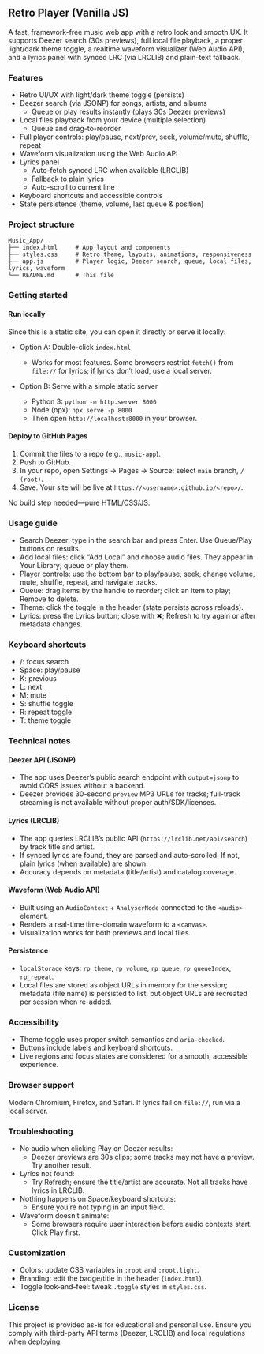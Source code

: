 ## Retro Player (Vanilla JS)

A fast, framework-free music web app with a retro look and smooth UX. It supports Deezer search (30s previews), full local file playback, a proper light/dark theme toggle, a realtime waveform visualizer (Web Audio API), and a lyrics panel with synced LRC (via LRCLIB) and plain-text fallback.

### Features
- Retro UI/UX with light/dark theme toggle (persists)
- Deezer search (via JSONP) for songs, artists, and albums
  - Queue or play results instantly (plays 30s Deezer previews)
- Local files playback from your device (multiple selection)
  - Queue and drag-to-reorder
- Full player controls: play/pause, next/prev, seek, volume/mute, shuffle, repeat
- Waveform visualization using the Web Audio API
- Lyrics panel
  - Auto-fetch synced LRC when available (LRCLIB)
  - Fallback to plain lyrics
  - Auto-scroll to current line
- Keyboard shortcuts and accessible controls
- State persistence (theme, volume, last queue & position)

### Project structure
```
Music_App/
├── index.html     # App layout and components
├── styles.css     # Retro theme, layouts, animations, responsiveness
├── app.js         # Player logic, Deezer search, queue, local files, lyrics, waveform
└── README.md      # This file
```

### Getting started

#### Run locally
Since this is a static site, you can open it directly or serve it locally:

- Option A: Double-click `index.html`
  - Works for most features. Some browsers restrict `fetch()` from `file://` for lyrics; if lyrics don’t load, use a local server.

- Option B: Serve with a simple static server
  - Python 3: `python -m http.server 8000`
  - Node (npx): `npx serve -p 8000`
  - Then open `http://localhost:8000` in your browser.

#### Deploy to GitHub Pages
1. Commit the files to a repo (e.g., `music-app`).
2. Push to GitHub.
3. In your repo, open Settings → Pages → Source: select `main` branch, `/ (root)`.
4. Save. Your site will be live at `https://<username>.github.io/<repo>/`.

No build step needed—pure HTML/CSS/JS.

### Usage guide
- Search Deezer: type in the search bar and press Enter. Use Queue/Play buttons on results.
- Add local files: click “Add Local” and choose audio files. They appear in Your Library; queue or play them.
- Player controls: use the bottom bar to play/pause, seek, change volume, mute, shuffle, repeat, and navigate tracks.
- Queue: drag items by the handle to reorder; click an item to play; Remove to delete.
- Theme: click the toggle in the header (state persists across reloads).
- Lyrics: press the Lyrics button; close with ✖; Refresh to try again or after metadata changes.

### Keyboard shortcuts
- /: focus search
- Space: play/pause
- K: previous
- L: next
- M: mute
- S: shuffle toggle
- R: repeat toggle
- T: theme toggle

### Technical notes

#### Deezer API (JSONP)
- The app uses Deezer’s public search endpoint with `output=jsonp` to avoid CORS issues without a backend.
- Deezer provides 30-second `preview` MP3 URLs for tracks; full-track streaming is not available without proper auth/SDK/licenses.

#### Lyrics (LRCLIB)
- The app queries LRCLIB’s public API (`https://lrclib.net/api/search`) by track title and artist.
- If synced lyrics are found, they are parsed and auto-scrolled. If not, plain lyrics (when available) are shown.
- Accuracy depends on metadata (title/artist) and catalog coverage.

#### Waveform (Web Audio API)
- Built using an `AudioContext` + `AnalyserNode` connected to the `<audio>` element.
- Renders a real-time time-domain waveform to a `<canvas>`.
- Visualization works for both previews and local files.

#### Persistence
- `localStorage` keys: `rp_theme`, `rp_volume`, `rp_queue`, `rp_queueIndex`, `rp_repeat`.
- Local files are stored as object URLs in memory for the session; metadata (file name) is persisted to list, but object URLs are recreated per session when re-added.

### Accessibility
- Theme toggle uses proper switch semantics and `aria-checked`.
- Buttons include labels and keyboard shortcuts.
- Live regions and focus states are considered for a smooth, accessible experience.

### Browser support
Modern Chromium, Firefox, and Safari. If lyrics fail on `file://`, run via a local server.

### Troubleshooting
- No audio when clicking Play on Deezer results:
  - Deezer previews are 30s clips; some tracks may not have a preview. Try another result.
- Lyrics not found:
  - Try Refresh; ensure the title/artist are accurate. Not all tracks have lyrics in LRCLIB.
- Nothing happens on Space/keyboard shortcuts:
  - Ensure you’re not typing in an input field.
- Waveform doesn’t animate:
  - Some browsers require user interaction before audio contexts start. Click Play first.

### Customization
- Colors: update CSS variables in `:root` and `:root.light`.
- Branding: edit the badge/title in the header (`index.html`).
- Toggle look-and-feel: tweak `.toggle` styles in `styles.css`.

### License
This project is provided as-is for educational and personal use. Ensure you comply with third-party API terms (Deezer, LRCLIB) and local regulations when deploying.


